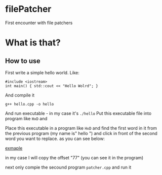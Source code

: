 # filePatcher
First encounter with file patchers

# What is that?
 

## How to use
First write a simple hello world.
Like:
```
#include <iostream>
int main() { std::cout << "Hello Wolrd"; }
```
And compile it
```
g++ hello.cpp -o hello 
```
And run executable - in my case it's `./hello`
Put this executable file into program like `HxD` and 

Place this executable in a program like `HxD` and find the first word in it from the previous program (my name is" hello ") and click in front of the second word you want to replace.
as you can see below:

[exmaple](jaroslawroszyk.github.com/filePatcher/blob/main/exampleHexEd.jpgraw=true)

in my case I will copy the offset "77" (you can see it in the program)

next only compie the secound program `patcher.cpp` and run it 
